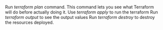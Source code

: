 Run *terraform plan* command. This command lets you see what Terraform will do before actually doing it.
Use *terraform apply* to run the terraform
Run *terraform output* to see the output values
Run *terraform destroy* to destroy the resources deployed. 